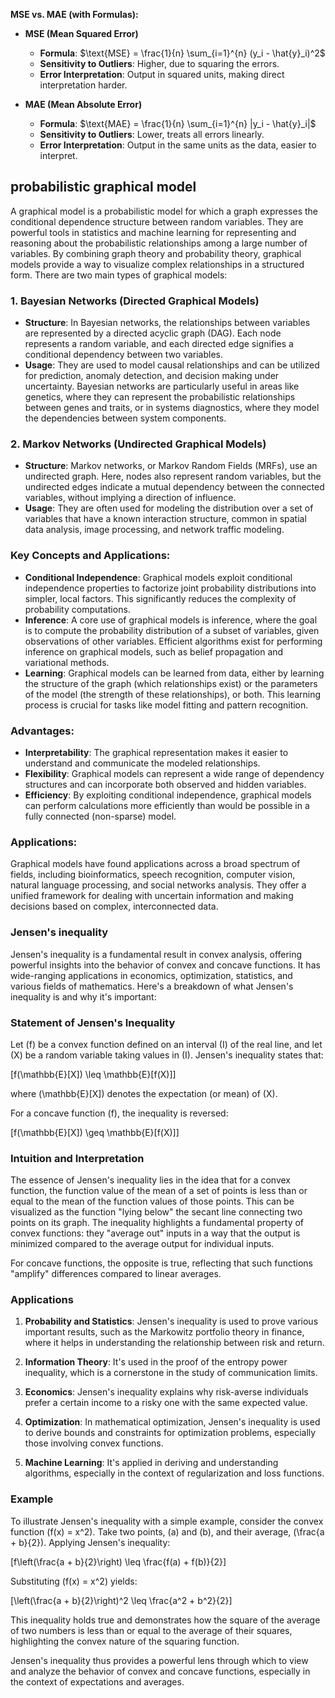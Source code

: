 **MSE vs. MAE (with Formulas):**

- **MSE (Mean Squared Error)**
  - **Formula**: $\text{MSE} = \frac{1}{n} \sum_{i=1}^{n} (y_i - \hat{y}_i)^2$
  - **Sensitivity to Outliers**: Higher, due to squaring the errors.
  - **Error Interpretation**: Output in squared units, making direct interpretation harder.

- **MAE (Mean Absolute Error)**
  - **Formula**: $\text{MAE} = \frac{1}{n} \sum_{i=1}^{n} |y_i - \hat{y}_i|$
  - **Sensitivity to Outliers**: Lower, treats all errors linearly.
  - **Error Interpretation**: Output in the same units as the data, easier to interpret.


## probabilistic graphical model 

A graphical model is a probabilistic model for which a graph expresses the conditional dependence structure between random variables. They are powerful tools in statistics and machine learning for representing and reasoning about the probabilistic relationships among a large number of variables. By combining graph theory and probability theory, graphical models provide a way to visualize complex relationships in a structured form. There are two main types of graphical models:

### 1. **Bayesian Networks (Directed Graphical Models)**
- **Structure**: In Bayesian networks, the relationships between variables are represented by a directed acyclic graph (DAG). Each node represents a random variable, and each directed edge signifies a conditional dependency between two variables.
- **Usage**: They are used to model causal relationships and can be utilized for prediction, anomaly detection, and decision making under uncertainty. Bayesian networks are particularly useful in areas like genetics, where they can represent the probabilistic relationships between genes and traits, or in systems diagnostics, where they model the dependencies between system components.

### 2. **Markov Networks (Undirected Graphical Models)**
- **Structure**: Markov networks, or Markov Random Fields (MRFs), use an undirected graph. Here, nodes also represent random variables, but the undirected edges indicate a mutual dependency between the connected variables, without implying a direction of influence.
- **Usage**: They are often used for modeling the distribution over a set of variables that have a known interaction structure, common in spatial data analysis, image processing, and network traffic modeling.

### Key Concepts and Applications:
- **Conditional Independence**: Graphical models exploit conditional independence properties to factorize joint probability distributions into simpler, local factors. This significantly reduces the complexity of probability computations.
- **Inference**: A core use of graphical models is inference, where the goal is to compute the probability distribution of a subset of variables, given observations of other variables. Efficient algorithms exist for performing inference on graphical models, such as belief propagation and variational methods.
- **Learning**: Graphical models can be learned from data, either by learning the structure of the graph (which relationships exist) or the parameters of the model (the strength of these relationships), or both. This learning process is crucial for tasks like model fitting and pattern recognition.

### Advantages:
- **Interpretability**: The graphical representation makes it easier to understand and communicate the modeled relationships.
- **Flexibility**: Graphical models can represent a wide range of dependency structures and can incorporate both observed and hidden variables.
- **Efficiency**: By exploiting conditional independence, graphical models can perform calculations more efficiently than would be possible in a fully connected (non-sparse) model.

### Applications:
Graphical models have found applications across a broad spectrum of fields, including bioinformatics, speech recognition, computer vision, natural language processing, and social networks analysis. They offer a unified framework for dealing with uncertain information and making decisions based on complex, interconnected data.

### Jensen's inequality

Jensen's inequality is a fundamental result in convex analysis, offering powerful insights into the behavior of convex and concave functions. It has wide-ranging applications in economics, optimization, statistics, and various fields of mathematics. Here's a breakdown of what Jensen's inequality is and why it's important:

### Statement of Jensen's Inequality
Let \(f\) be a convex function defined on an interval \(I\) of the real line, and let \(X\) be a random variable taking values in \(I\). Jensen's inequality states that:

\[f(\mathbb{E}[X]) \leq \mathbb{E}[f(X)]\]

where \(\mathbb{E}[X]\) denotes the expectation (or mean) of \(X\).

For a concave function \(f\), the inequality is reversed:

\[f(\mathbb{E}[X]) \geq \mathbb{E}[f(X)]\]

### Intuition and Interpretation
The essence of Jensen's inequality lies in the idea that for a convex function, the function value of the mean of a set of points is less than or equal to the mean of the function values of those points. This can be visualized as the function "lying below" the secant line connecting two points on its graph. The inequality highlights a fundamental property of convex functions: they "average out" inputs in a way that the output is minimized compared to the average output for individual inputs.

For concave functions, the opposite is true, reflecting that such functions "amplify" differences compared to linear averages.

### Applications
1. **Probability and Statistics**: Jensen's inequality is used to prove various important results, such as the Markowitz portfolio theory in finance, where it helps in understanding the relationship between risk and return.

2. **Information Theory**: It's used in the proof of the entropy power inequality, which is a cornerstone in the study of communication limits.

3. **Economics**: Jensen's inequality explains why risk-averse individuals prefer a certain income to a risky one with the same expected value.

4. **Optimization**: In mathematical optimization, Jensen's inequality is used to derive bounds and constraints for optimization problems, especially those involving convex functions.

5. **Machine Learning**: It's applied in deriving and understanding algorithms, especially in the context of regularization and loss functions.

### Example
To illustrate Jensen's inequality with a simple example, consider the convex function \(f(x) = x^2\). Take two points, \(a\) and \(b\), and their average, \(\frac{a + b}{2}\). Applying Jensen's inequality:

\[f\left(\frac{a + b}{2}\right) \leq \frac{f(a) + f(b)}{2}\]

Substituting \(f(x) = x^2\) yields:

\[\left(\frac{a + b}{2}\right)^2 \leq \frac{a^2 + b^2}{2}\]

This inequality holds true and demonstrates how the square of the average of two numbers is less than or equal to the average of their squares, highlighting the convex nature of the squaring function.

Jensen's inequality thus provides a powerful lens through which to view and analyze the behavior of convex and concave functions, especially in the context of expectations and averages.
